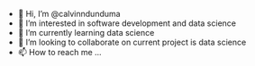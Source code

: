 - 👋 Hi, I’m @calvinndunduma
- 👀 I’m interested in software development and data science
- 🌱 I’m currently learning data science
- 💞️ I’m looking to collaborate on current project is data science
- 📫 How to reach me ...

<!---
calvinndunduma/calvinndunduma is a ✨ special ✨ repository because its `README.md` (this file) appears on your GitHub profile.
You can click the Preview link to take a look at your changes.
--->
